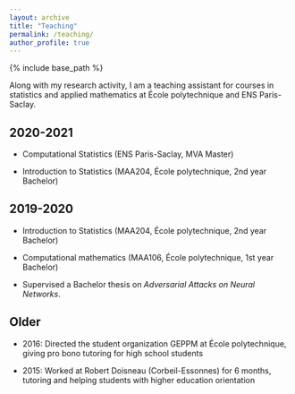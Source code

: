 ```yaml
---
layout: archive
title: "Teaching"
permalink: /teaching/
author_profile: true
---
```


{% include base_path %}

Along with my research activity, I am a teaching assistant for courses in statistics and applied mathematics at École polytechnique and ENS Paris-Saclay.

## 2020-2021

- Computational Statistics (ENS Paris-Saclay, MVA Master)

- Introduction to Statistics (MAA204, École polytechnique, 2nd year Bachelor)

## 2019-2020

- Introduction to Statistics (MAA204, École polytechnique, 2nd year Bachelor)

- Computational mathematics (MAA106, École polytechnique, 1st year Bachelor)

- Supervised a Bachelor thesis on *Adversarial Attacks on Neural Networks*.

## Older

- 2016: Directed the student organization GEPPM at École polytechnique, giving pro bono tutoring for high school students

- 2015: Worked at Robert Doisneau (Corbeil-Essonnes) for 6 months, tutoring and helping students with higher education orientation

<!-- {% for post in site.teaching reversed %}
  {% include archive-single.html %}
{% endfor %} -->

